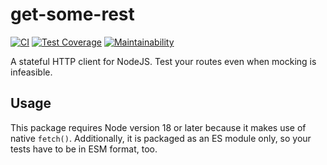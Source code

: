 # get-some-rest

[![CI](https://github.com/meyfa/get-some-rest/actions/workflows/main.yml/badge.svg)](https://github.com/meyfa/get-some-rest/actions/workflows/main.yml)
[![Test Coverage](https://api.codeclimate.com/v1/badges/1cd0077bc5595e556c51/test_coverage)](https://codeclimate.com/github/meyfa/get-some-rest/test_coverage)
[![Maintainability](https://api.codeclimate.com/v1/badges/1cd0077bc5595e556c51/maintainability)](https://codeclimate.com/github/meyfa/get-some-rest/maintainability)

A stateful HTTP client for NodeJS. Test your routes even when mocking is infeasible.

## Usage

This package requires Node version 18 or later because it makes use of native `fetch()`.
Additionally, it is packaged as an ES module only, so your tests have to be in ESM format, too.
